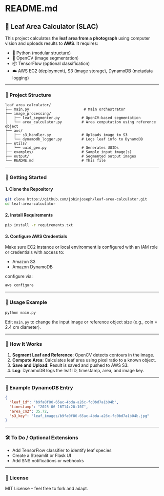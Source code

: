 # README.md

## 🌿 Leaf Area Calculator (SLAC)

This project calculates the **leaf area from a photograph** using computer vision and uploads results to **AWS**. It requires:

- 🐍 Python (modular structure)
- 🧠 OpenCV (image segmentation)
- 📦 TensorFlow (optional classification)
- ☁️ AWS EC2 (deployment), S3 (image storage), DynamoDB (metadata logging)

---

### 📂 Project Structure
```
leaf_area_calculator/
├── main.py                         # Main orchestrator
├── image_processing/
│   ├── leaf_segmenter.py          # OpenCV-based segmentation
│   └── area_calculator.py         # Area computation using reference object
├── aws/
│   ├── s3_handler.py              # Uploads image to S3
│   └── dynamodb_logger.py         # Logs leaf info to DynamoDB
├── utils/
│   └── uuid_gen.py                # Generates UUIDs
├── examples/                      # Sample input image(s)
├── output/                        # Segmented output images
└── README.md                      # This file
```

---

### 🚀 Getting Started

#### 1. Clone the Repository
```bash
git clone https://github.com/jobinjoseph/leaf-area-calculator.git
cd leaf-area-calculator
```

#### 2. Install Requirements
```bash
pip install -r requirements.txt
```

#### 3. Configure AWS Credentials
Make sure EC2 instance or local environment is configured with an IAM role or credentials with access to:
- Amazon S3
- Amazon DynamoDB

configure via:
```bash
aws configure
```

---

### 🧪 Usage Example
```python
python main.py
```
Edit `main.py` to change the input image or reference object size (e.g., coin = 2.4 cm diameter).

---

### 🧠 How It Works
1. **Segment Leaf and Reference**: OpenCV detects contours in the image.
2. **Compute Area**: Calculates leaf area using pixel ratio to a known object.
3. **Save and Upload**: Result is saved and pushed to AWS S3.
4. **Log**: DynamoDB logs the leaf ID, timestamp, area, and image key.

---

### 🔧 Example DynamoDB Entry
```json
{
  "leaf_id": "b9fa0f80-65ac-4bda-a26c-fc0bd7a1b04b",
  "timestamp": "2025-06-16T14:20:10Z",
  "area_cm2": 35.72,
  "s3_key": "leaf_images/b9fa0f80-65ac-4bda-a26c-fc0bd7a1b04b.jpg"
}
```

---

### 🛠 To Do / Optional Extensions
- Add TensorFlow classifier to identify leaf species
- Create a Streamlit or Flask UI
- Add SNS notifications or webhooks

---

### 📜 License
MIT License – feel free to fork and adapt.
